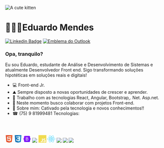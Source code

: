 ![A cute kitten](front.jpg)
 # 👨🏻‍💻Eduardo Mendes 
[![Linkedin Badge](https://camo.githubusercontent.com/bcc835f89077daa2ecf5d7eefd1d1c1a3a3db99f380559a5f67d56b05875b44a/68747470733a2f2f696d672e736869656c64732e696f2f62616467652f2d4c696e6b6564496e2d626c75653f7374796c653d666c61742d737175617265266c6f676f3d4c696e6b6564696e266c6f676f436f6c6f723d7768697465266c696e6b3d68747470733a2f2f7777772e6c696e6b6564696e2e636f6d2f696e2f64617669642d73616e746f732d6134383230343162322f)](https://www.linkedin.com/in/eduardobmendes/)  [![Emblema do Outlook](https://camo.githubusercontent.com/55b245b5156bce60a310d01192ad22c759990deefbb5787939f824c0bba46984/68747470733a2f2f696d672e736869656c64732e696f2f62616467652f656d61696c2d2d3030303f7374796c653d736f6369616c266c6f676f3d6d6963726f736f66742d6f75746c6f6f6b266c6f676f436f6c6f723d303037386434266c696e6b3d6d61696c746f3a77616c61666966383140676d61696c2e636f6d)](mailto:mendesedu@outlook.com.br)

### [](https://github.com/EduardoAvilla/EduardoAvilla)Opa, tranquilo?

Eu sou Eduardo, estudante de Análise e Desenvolvimento de Sistemas e  atualmente Desenvolvedor Front end. 
Sigo transformando soluções hipotéticas em soluções reais e digitais!

-  💻 Front-end Jr.
-   ⛰  Sempre disposto a novas oportunidades de crescer e aprender.
-   📰  Trabalho com as tecnologias React, Angular, Bootstrap,. Net. Asp.net.
-   📡  Neste momento busco colaborar com projetos Front-end.
-   💬  Sobre mim: Cativado pela tecnologia e novos conhecimentos!!
- ☎ (75) 9 81999481
Tecnologias:
 
 
<br><br/>
<section>
<img src="https://raw.githubusercontent.com/devicons/devicon/master/icons/html5/html5-original.svg" width="5%"><img/>
<img src="https://raw.githubusercontent.com/devicons/devicon/master/icons/css3/css3-original.svg" width="5%"><img/>
 <img src="https://raw.githubusercontent.com/devicons/devicon/master/icons/bootstrap/bootstrap-original.svg" width="5%"><img/>
 <img src="https://iconape.com/wp-content/files/aj/349519/svg/bulma-seeklogo.com.svg" width="5%"><img/>
<img src="https://raw.githubusercontent.com/devicons/devicon/master/icons/javascript/javascript-plain.svg" width="5%"><img/>
<img src="https://raw.githubusercontent.com/devicons/devicon/master/icons/react/react-original.svg" width="5%"><img/>
 <img src="https://upload.wikimedia.org/wikipedia/commons/thumb/e/ee/.NET_Core_Logo.svg/1200px-.NET_Core_Logo.png" width="5%"><img/>
 <img src="https://cdn.icon-icons.com/icons2/2104/PNG/512/api_icon_129131.png" width="5%"><img/>
 <img src="https://upload.wikimedia.org/wikipedia/commons/a/a3/.NET_Logo.svg" width="5%"><img/>
<section/>
